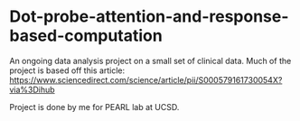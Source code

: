 # Dot-probe-attention-and-response-based-computation
An ongoing data analysis project on a small set of clinical data. Much of the project is based off this article: https://www.sciencedirect.com/science/article/pii/S000579161730054X?via%3Dihub

Project is done by me for PEARL lab at UCSD.
